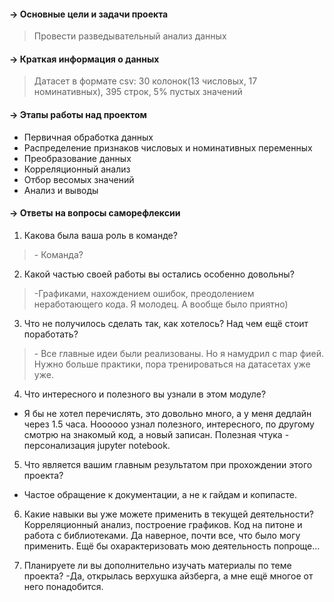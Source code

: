 #### → Основные цели и задачи проекта
>Провести разведывательный анализ данных

#### → Краткая информация о данных
>Датасет в формате csv: 30 колонок(13 числовых, 17 номинативных), 395 строк, 
5% пустых значений

#### → Этапы работы над проектом
*  Первичная обработка данных
*  Распределение признаков числовых и номинативных переменных
*  Преобразование данных
*  Корреляционный анализ
*  Отбор весомых значений
*  Анализ и выводы

#### → Ответы на вопросы саморефлексии

1. Какова была ваша роль в команде?
>\- Команда?

2. Какой частью своей работы вы остались особенно довольны?
>\-Графиками, нахождением ошибок, преодолением неработающего кода. Я молодец.
А вообще было приятно) 

3. Что не получилось сделать так, как хотелось? Над чем ещё стоит поработать?
>\- Все главные идеи были реализованы. Но я намудрил с map фией. 
  Нужно больше практики, пора тренироваться на датасетах уже уже.
  
4. Что интересного и полезного вы узнали в этом модуле?
- Я бы не хотел перечислять, это довольно много, а у меня дедлайн через 1.5 часа.
Ноооооо узнал полезного, интересного, по другому смотрю на знакомый код, а новый 
записан. Полезная чтука - персонализация jupyter notebook.

5. Что является вашим главным результатом при прохождении этого проекта?
- Частое обращение к документации, а не к гайдам и копипасте.

6. Какие навыки вы уже можете применить в текущей деятельности?
Корреляционный анализ, построение графиков. Код на питоне и работа с библиотеками.
Да наверное, почти все, что было могу применить. Ещё бы охарактеризовать мою 
деятельность попроще...

7. Планируете ли вы дополнительно изучать материалы по теме проекта?
-Да, открылась верхушка айзберга, а мне ещё многое от него понадобится.
